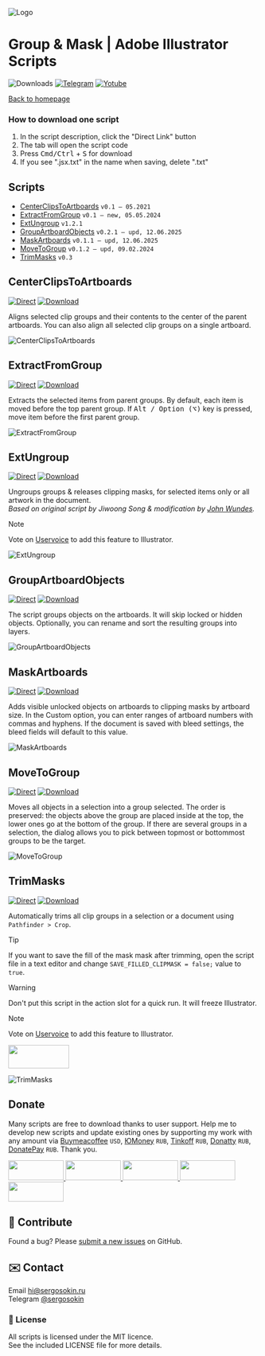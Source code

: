 ![Logo](https://i.ibb.co/mF018gV/emblem.png)

# Group & Mask | Adobe Illustrator Scripts

![Downloads](https://img.shields.io/badge/Downloads-88k-27CF7D.svg) [![Telegram](https://img.shields.io/badge/Telegram%20Channel-%40aiscripts-0088CC.svg)](https://t.me/aiscripts) [![Yotube](https://img.shields.io/badge/Youtube-%40SergOsokinArt-FF0000.svg)](https://www.youtube.com/c/SergOsokinArt/videos)

[Back to homepage](../README.md)

### How to download one script 
1. In the script description, click the "Direct Link" button
2. The tab will open the script code
3. Press <kbd>Cmd/Ctrl</kbd> + <kbd>S</kbd> for download
4. If you see ".jsx.txt" in the name when saving, delete ".txt"

## Scripts
* [CenterClipsToArtboards](https://github.com/creold/illustrator-scripts/blob/master/md/Group.md#centerclipstoartboards) `v0.1 — 05.2021`
* [ExtractFromGroup](https://github.com/creold/illustrator-scripts/blob/master/md/Group.md#extractfromgroup) `v0.1 — new, 05.05.2024`
* [ExtUngroup](https://github.com/creold/illustrator-scripts/blob/master/md/Group.md#extungroup) `v1.2.1`
* [GroupArtboardObjects](https://github.com/creold/illustrator-scripts/blob/master/md/Group.md#groupartboardobjects) `v0.2.1 — upd, 12.06.2025`
* [MaskArtboards](https://github.com/creold/illustrator-scripts/blob/master/md/Group.md#maskartboards) `v0.1.1 — upd, 12.06.2025`
* [MoveToGroup](https://github.com/creold/illustrator-scripts/blob/master/md/Group.md#movetogroup) `v0.1.2 — upd, 09.02.2024`
* [TrimMasks](https://github.com/creold/illustrator-scripts/blob/master/md/Group.md#trimmasks) `v0.3`

## CenterClipsToArtboards
[![Direct](https://img.shields.io/badge/Direct%20Link-CenterClipsToArtboards.jsx-FF6900.svg)](https://link.aiscripts.ru/ctrcliptoabs) [![Download](https://img.shields.io/badge/Download%20All-Zip%20archive-0088CC.svg)](https://bit.ly/2M0j95N)

Aligns selected clip groups and their contents to the center of the parent artboards. You can also align all selected clip groups on a single artboard. 

![CenterClipsToArtboards](https://i.ibb.co/ykHy3rM/Center-Clips-To-Artboards.gif)

## ExtractFromGroup
[![Direct](https://img.shields.io/badge/Direct%20Link-ExtractFromGroup.jsx-FF6900.svg)](https://link.aiscripts.ru/extrgrp) [![Download](https://img.shields.io/badge/Download%20All-Zip%20archive-0088CC.svg)](https://bit.ly/2M0j95N)

Extracts the selected items from parent groups. By default, each item is moved before the top parent group. If <kbd>Alt / Option (⌥)</kbd> key is pressed, move item before the first parent group.

![ExtractFromGroup](https://i.ibb.co/pK5yzqS/Extract-From-Group.gif)

## ExtUngroup
[![Direct](https://img.shields.io/badge/Direct%20Link-ExtUngroup.jsx-FF6900.svg)](https://link.aiscripts.ru/extungrp) [![Download](https://img.shields.io/badge/Download%20All-Zip%20archive-0088CC.svg)](https://bit.ly/2M0j95N)

Ungroups groups & releases clipping masks, for selected items only or all artwork in the document.   
*Based on original script by Jiwoong Song & modification by [John Wundes](http://www.wundes.com/).*

> [!NOTE]   
> Vote on [Uservoice](https://illustrator.uservoice.com/forums/333657-illustrator-desktop-feature-requests/suggestions/39484654-create-an-ungroup-all-feature-on-layer-s) to add this feature to Illustrator.

![ExtUngroup](https://i.ibb.co/QngnpZL/demo-Ext-Ungroup.gif)

## GroupArtboardObjects
[![Direct](https://img.shields.io/badge/Direct%20Link-GroupArtboardObjects.jsx-FF6900.svg)](https://link.aiscripts.ru/grpabobj) [![Download](https://img.shields.io/badge/Download%20All-Zip%20archive-0088CC.svg)](https://bit.ly/2M0j95N)

The script groups objects on the artboards. It will skip locked or hidden objects. Optionally, you can rename and sort the resulting groups into layers.

![GroupArtboardObjects](https://i.ibb.co/GTGDnCF/Group-Artboard-Objects.gif)

## MaskArtboards
[![Direct](https://img.shields.io/badge/Direct%20Link-MaskArtboards.jsx-FF6900.svg)](https://link.aiscripts.ru/maskab) [![Download](https://img.shields.io/badge/Download%20All-Zip%20archive-0088CC.svg)](https://bit.ly/2M0j95N)

Adds visible unlocked objects on artboards to clipping masks by artboard size. In the Custom option, you can enter ranges of artboard numbers with commas and hyphens. If the document is saved with bleed settings, the bleed fields will default to this value.

![MaskArtboards](https://i.ibb.co/Cw3Z0St/Mask-Artboards.gif)

## MoveToGroup
[![Direct](https://img.shields.io/badge/Direct%20Link-MoveToGroup.jsx-FF6900.svg)](https://link.aiscripts.ru/movtogrp) [![Download](https://img.shields.io/badge/Download%20All-Zip%20archive-0088CC.svg)](https://bit.ly/2M0j95N)

Moves all objects in a selection into a group selected. The order is preserved: the objects above the group are placed inside at the top, the lower ones go at the bottom of the group. If there are several groups in a selection, the dialog allows you to pick between topmost or bottommost groups to be the target.

![MoveToGroup](https://i.ibb.co/jkD5Zx4/Move-To-Group.gif)

## TrimMasks
[![Direct](https://img.shields.io/badge/Direct%20Link-TrimMasks.jsx-FF6900.svg)](https://link.aiscripts.ru/trimcm) [![Download](https://img.shields.io/badge/Download%20All-Zip%20archive-0088CC.svg)](https://bit.ly/2M0j95N)

Automatically trims all clip groups in a selection or a document using `Pathfinder > Crop`.

> [!TIP]   
> If you want to save the fill of the mask mask after trimming, open the script file in a text editor and change `SAVE_FILLED_CLIPMASK = false;` value to `true`.

> [!WARNING]   
> Don't put this script in the action slot for a quick run. It will freeze Illustrator.

> [!NOTE]   
> Vote on [Uservoice](https://illustrator.uservoice.com/forums/333657-illustrator-desktop-feature-requests/suggestions/35456389-flatten-expand-clipping-group-crop-each-object) to add this feature to Illustrator.

<a href="https://youtu.be/liui0ZUAN50">
  <img width="122" height="47" src="https://i.ibb.co/fqdwXL6/youtube-badge.png">
</a>

![TrimMasks](https://i.ibb.co/prkQGyt/demo-Trim-Masks.gif)

## Donate
Many scripts are free to download thanks to user support. Help me to develop new scripts and update existing ones by supporting my work with any amount via [Buymeacoffee] `USD`, [ЮMoney] `RUB`, [Tinkoff] `RUB`, [Donatty] `RUB`, [DonatePay] `RUB`. Thank you.

[Buymeacoffee]: https://www.buymeacoffee.com/aiscripts
[ЮMoney]: https://yoomoney.ru/to/410011149615582
[Tinkoff]: https://www.tinkoff.ru/rm/osokin.sergey127/SN67U9405/
[Donatty]: https://donatty.com/sergosokin
[DonatePay]: https://new.donatepay.ru/@osokin

<a href="https://www.buymeacoffee.com/aiscripts">
  <img width="111" height="40" src="https://i.ibb.co/0ssTJQ1/bmc-badge.png">
</a>

<a href="https://www.tinkoff.ru/rm/osokin.sergey127/SN67U9405/">
  <img width="111" height="40" src="https://i.ibb.co/hRsbYnM/tinkoff-badge.png">
</a>

<a href="https://yoomoney.ru/to/410011149615582">
  <img width="111" height="40" src="https://i.ibb.co/wwrYWJ5/yoomoney-badge.png">
</a>

<a href="https://donatty.com/sergosokin">
  <img width="111" height="40" src="https://i.ibb.co/s61FGCn/donatty-badge.png">
</a>

<a href="https://new.donatepay.ru/@osokin">
  <img width="111" height="40" src="https://i.ibb.co/0KJ94ND/donatepay-badge.png">
</a>

## 🤝 Contribute

Found a bug? Please [submit a new issues](https://github.com/creold/illustrator-scripts/issues) on GitHub.

## ✉️ Contact
Email <hi@sergosokin.ru>  
Telegram [@sergosokin](https://t.me/sergosokin)

### 📝 License

All scripts is licensed under the MIT licence.  
See the included LICENSE file for more details.
